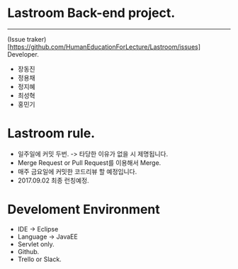 # Lastroom Back-end project.
---
(Issue traker)[https://github.com/HumanEducationForLecture/Lastroom/issues]
Developer.
* 장동진
* 정용채
* 정지혜
* 최성혁
* 홍민기

# Lastroom rule.

* 일주일에 커밋 두번. -> 타당한 이유가 없을 시 제명됩니다.
* Merge Request or Pull Request를 이용해서 Merge. 
* 매주 금요일에 커밋한 코드리뷰 할 예정입니다.
* 2017.09.02 최종 런칭예정.


# Develoment Environment
* IDE -> Eclipse 
* Language -> JavaEE
* Servlet only.
* Github.
* Trello or Slack.
